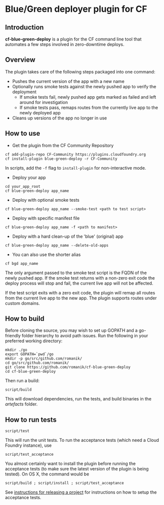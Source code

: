 # Blue/Green deployer plugin for CF

## Introduction

**cf-blue-green-deploy** is a plugin for the CF command line tool that
automates a few steps involved in zero-downtime deploys.

## Overview

The plugin takes care of the following steps packaged into one command:

* Pushes the current version of the app with a new name
* Optionally runs smoke tests against the newly pushed app to verify the deployment
  * If smoke tests fail, newly pushed app gets marked as failed and left around for investigation
  * If smoke tests pass, remaps routes from the currently live app to the newly deployed app
* Cleans up versions of the app no longer in use

## How to use

* Get the plugin from the CF Community Repository

```
cf add-plugin-repo CF-Community https://plugins.cloudfoundry.org
cf install-plugin blue-green-deploy -r CF-Community
```

In scripts, add the `-f` flag to `install-plugin` for non-interactive mode.

* Deploy your app

```
cd your_app_root
cf blue-green-deploy app_name
```

* Deploy with optional smoke tests

```
cf blue-green-deploy app_name --smoke-test <path to test script>
```

* Deploy with specific manifest file

```
cf blue-green-deploy app_name -f <path to manifest>
```

* Deploy with a hard clean-up of the 'blue' (original) app

```
cf blue-green-deploy app_name --delete-old-apps
```

* You can also use the shorter alias

```
cf bgd app_name
```

The only argument passed to the smoke test script is the FQDN of the newly
pushed app. If the smoke test returns with a non-zero exit code the deploy
process will stop and fail, the current live app will not be affected.

If the test script exits with a zero exit code, the plugin will remap all
routes from the current live app to the new app. The plugin supports routes
under custom domains.

## How to build

Before cloning the source, you may wish to set up GOPATH and a go-friendly folder hierarchy to avoid path issues. Run the following in your preferred working directory:

```
mkdir ./go
export GOPATH=`pwd`/go
mkdir -p go/src/github.com/romanik/
cd go/src/github.com/romanik/
git clone https://github.com/romanik/cf-blue-green-deploy
cd cf-blue-green-deploy
```

Then run a build:

```
script/build
```

This will download dependencies, run the tests, and build binaries in the
_artefacts_ folder.

## How to run tests

```
script/test
```

This will run the unit tests. To run the acceptance tests (which need a Cloud Foundry instance), use

```
script/test_acceptance
```

You almost certainly want to install the plugin before running the acceptance tests (to make sure the latest version of the plugin is being tested). On OS X, the command would be

```
script/build ; script/install ; script/test_acceptance
```

See [instructions for releasing a project](https://github.com/bluemixgaragelondon/cf-blue-green-deploy/blob/master/release.md)
for instructions on how to setup the acceptance tests.

```

```
